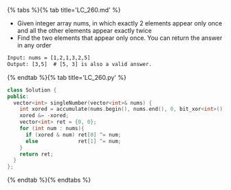 {% tabs %}{% tab title='LC_260.md' %}

* Given integer array nums, in which exactly 2 elements appear only once and all the other elements appear exactly twice
* Find the two elements that appear only once. You can return the answer in any order

```txt
Input: nums = [1,2,1,3,2,5]
Output: [3,5]  # [5, 3] is also a valid answer.
```

{% endtab %}{% tab title='LC_260.py' %}

```cpp
class Solution {
public:
  vector<int> singleNumber(vector<int>& nums) {
    int xored = accumulate(nums.begin(), nums.end(), 0, bit_xor<int>());
    xored &= -xored;
    vector<int> ret = {0, 0};
    for (int num : nums){
      if (xored & num) ret[0] ^= num;
      else             ret[1] ^= num;
    }
    return ret;
  }
};
```

{% endtab %}{% endtabs %}
